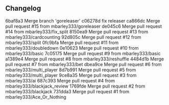 ## Changelog

6baf8a3 Merge branch 'goreleaser'
c06278d fix releaser
ca866dc Merge pull request #15 from mbarley333/goreleaser
de045c6 Merge pull request #14 from mbarley333/fix_split
8150ea9 Merge pull request #13 from mbarley333/cardcounting
92d805c Merge pull request #12 from mbarley333/split
0fc9bfa Merge pull request #11 from mbarley333/doubledown
0e10623 Merge pull request #10 from mbarley333/basic
7c05175 Merge pull request #9 from mbarley333/basic
a1389e4 Merge pull request #8 from mbarley333/reshuffle
4484d1b Merge pull request #7 from mbarley333/bet
dbea9ce Merge pull request #6 from mbarley333/multi_player
8d7b991 Merge pull request #5 from mbarley333/multi_player
9ce8a35 Merge pull request #3 from mbarley333/ai
687c393 Merge pull request #4 from mbarley333/blackjack_review
1769fde Merge pull request #2 from mbarley333/blackjack
731dda3 Merge pull request #1 from mbarley333/Ace_Or_Nothing
